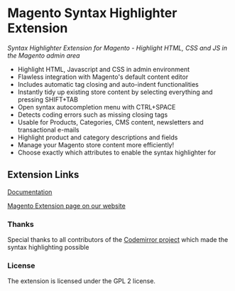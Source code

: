 # Magento Syntax Highlighter Extension

*Syntax Highlighter Extension for Magento - Highlight HTML, CSS and JS in the Magento admin area*

* Highlight HTML, Javascript and CSS in admin environment
* Flawless integration with Magento's default content editor
* Includes automatic tag closing and auto-indent functionalities
* Instantly tidy up existing store content by selecting everything and pressing SHIFT+TAB
* Open syntax autocompletion menu with CTRL+SPACE
* Detects coding errors such as missing closing tags
* Usable for Products, Categories, CMS content, newsletters and transactional e-mails
* Highlight product and category descriptions and fields
* Manage your Magento store content more efficiently!
* Choose exactly which attributes to enable the syntax highlighter for

## Extension Links
[Documentation](https://plugin.company/docs/magento-extensions/magento-syntax-highlighter-user-manual/)

[Magento Extension page on our website](https://plugin.company/magento-extensions/syntax-highlighter.html)

### Thanks
Special thanks to all contributors of the [Codemirror project](https://github.com/codemirror/codemirror) which made the syntax highlighting possible

### License
The extension is licensed under the GPL 2 license.
